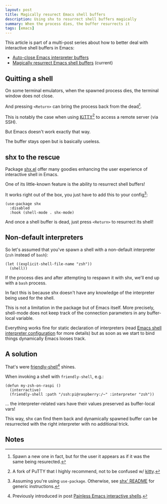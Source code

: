 ```yaml
---
layout: post
title: Magically resurect Emacs shell buffers
description: Using shx to resurrect shell buffers magically
summary: When the process dies, the buffer resurrects it
tags: [emacs]
---
```



This article is part of a multi-post series about how to better deal with interactive shell buffers in Emacs:
 - [Auto-close Emacs interpreter buffers](/2020/05/13/emacs-comint-buffer-auto-close)
 - [Magically resurrect Emacs shell buffers](/2020/07/06/emacs-shell-buffer-resurrect) (current)


## Quitting a shell

On some terminal emulators, when the spawned process dies, the terminal window does not close.

And pressing `<Return>` can bring the process back from the dead[^1].

This is notably the case when using [KiTTY](http://www.9bis.net/kitty/#!index.md)[^2] to access a remote server (via SSH).

But Emacs doesn't work exactly that way.

The buffer stays open but is basically useless.


## shx to the rescue

Package [shx.el](https://github.com/riscy/shx-for-emacs) offer many goodies enhancing the user experience of interactive shell in Emacs.

One of its little-known feature is the ability to resurrect shell buffers!

It works right out of the box, you just have to add this to your config[^3]:

```emacs-lisp
(use-package shx
  :disabled
  :hook (shell-mode . shx-mode)
```

And once a shell buffer is dead, just press `<Return>` to resurrect its shell!


## Non-default interpreters

So let's assumed that you've spawn a shell with a non-default interpreter (`zsh` instead of `bash`):

```emacs-lisp
(let ((explicit-shell-file-name "zsh"))
  (shell))
```

If the process dies and after attempting to respawn it with shx, we'll end up with a `bash` process.

In fact this is because shx doesn't have any knowledge of the interpreter being used for the shell.

This is not a limitation in the package but of Emacs itself. More precisely, shell-mode does not keep track of the connection parameters in any buffer-local variable.

Everything works fine for static declaration of interpreters (read [Emacs shell interpreter configuration](/2020/07/07/painless-emacs-remote-shells) for more details) but as soon as we start to bind things dynamically Emacs looses track.


## A solution

That's were [friendly-shell](https://github.com/p3r7/friendly-shell)[^4] shines.

When invoking a shell with `friendly-shell`, e.g.:

```emacs-lisp
(defun my-zsh-on-raspi ()
  (interractive)
  (friendly-shell :path "/ssh:pi@raspberry:/~" :interpreter "zsh"))
```

... the interpreter-related vars have their values preserved as buffer-local vars!

This way, shx can find them back and dynamically spawned buffer can be resurrected with the right interpreter with no additional trick.


## Notes

[^1]: Spawn a new one in fact, but for the user it appears as if it was the same being resurected.

[^2]: A fork of PuTTY that I highly recommend, not to be confused w/ [kitty](https://sw.kovidgoyal.net/kitty/).

[^3]: Assuming you're using `use-package`. Otherwise, see [shx' README](https://github.com/riscy/shx-for-emacs/blob/master/README.org) for generic instructions.

[^4]: Previously introduced in post [Painless Emacs interactive shells](2020/01/21/painless-emacs-interactive-shells).
